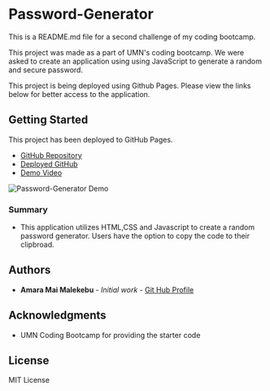 # Password-Generator

This is a README.md file for a second challenge of my coding bootcamp.

This project was made as a part of UMN's coding bootcamp. We were asked to create an application using using JavaScript to generate a random and secure password. 

This project is being deployed using Github Pages. Please view the links below for better access to the application. 


## Getting Started

This project has been deployed to GitHub Pages. 

* [GitHub Repository](https://github.com/AmaraMai/JS-Challenge-Password-Generator)
* [Deployed GitHub](https://amaramai.github.io/JS-Challenge-Password-Generator/)
* [Demo Video](https://drive.google.com/file/d/1R0W3YHP6yq63tPpOWECYlXRloZONSLA9/view)


![Password-Generator Demo](https://user-images.githubusercontent.com/88555003/137429467-37664c82-89da-4b3b-b198-d006a44e30c3.gif)


### Summary
* This application utilizes HTML,CSS and Javascript to create a random password generator. Users have the option to copy the code to their clipbroad.

## Authors

* **Amara Mai Malekebu** - *Initial work* - [Git Hub Profile](https://github.com/AmaraMai)

## Acknowledgments

*  UMN Coding Bootcamp for providing the starter code


## License

MIT License
